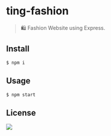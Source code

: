 # ting-fashion

> 🛍️ Fashion Website using Express.

## Install

```
$ npm i
```

## Usage

```
$ npm start
```

## License

![](https://img.shields.io/github/license/cuongw/ting-fashion.svg?style=flat-square)
